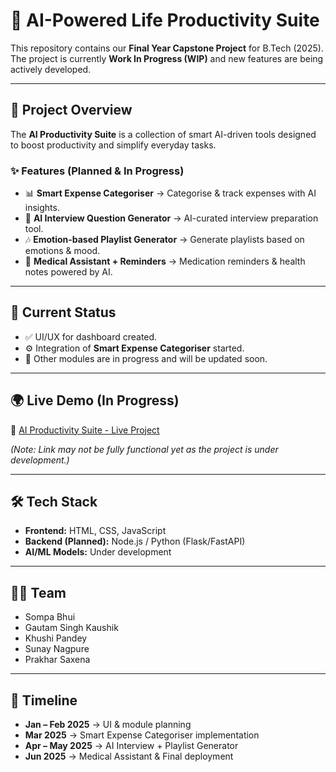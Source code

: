 # 🚀 AI-Powered Life Productivity Suite  

This repository contains our **Final Year Capstone Project** for B.Tech (2025).  
The project is currently **Work In Progress (WIP)** and new features are being actively developed.  

---

## 📌 Project Overview  
The **AI Productivity Suite** is a collection of smart AI-driven tools designed to boost productivity and simplify everyday tasks.  

### ✨ Features (Planned & In Progress)
- 📊 **Smart Expense Categoriser** → Categorise & track expenses with AI insights.  
- 📝 **AI Interview Question Generator** → AI-curated interview preparation tool.  
- 🎶 **Emotion-based Playlist Generator** → Generate playlists based on emotions & mood.  
- 💊 **Medical Assistant + Reminders** → Medication reminders & health notes powered by AI.  

---

## 🎯 Current Status  
- ✅ UI/UX for dashboard created.  
- ⚙️ Integration of **Smart Expense Categoriser** started.  
- 🚧 Other modules are in progress and will be updated soon.  

---

## 🌍 Live Demo (In Progress)  
🔗 [AI Productivity Suite - Live Project](https://sompa-bhui.github.io/Capstone-Project__AI-Powered-Life-Productivity-Suite/)  

*(Note: Link may not be fully functional yet as the project is under development.)*  

---

## 🛠️ Tech Stack  
- **Frontend:** HTML, CSS, JavaScript  
- **Backend (Planned):** Node.js / Python (Flask/FastAPI)  
- **AI/ML Models:** Under development  

---

## 👩‍💻 Team  
- Sompa Bhui
- Gautam Singh Kaushik  
- Khushi Pandey
- Sunay Nagpure
- Prakhar Saxena

---

## 📅 Timeline  
- **Jan – Feb 2025** → UI & module planning  
- **Mar 2025** → Smart Expense Categoriser implementation  
- **Apr – May 2025** → AI Interview + Playlist Generator  
- **Jun 2025** → Medical Assistant & Final deployment  
